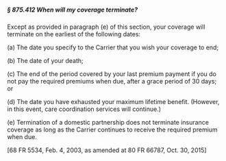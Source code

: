 ##### § 875.412 When will my coverage terminate? #####

Except as provided in paragraph (e) of this section, your coverage will terminate on the earliest of the following dates:

(a) The date you specify to the Carrier that you wish your coverage to end;

(b) The date of your death;

(c) The end of the period covered by your last premium payment if you do not pay the required premiums when due, after a grace period of 30 days; or

(d) The date you have exhausted your maximum lifetime benefit. (However, in this event, care coordination services will continue.)

(e) Termination of a domestic partnership does not terminate insurance coverage as long as the Carrier continues to receive the required premium when due.

[68 FR 5534, Feb. 4, 2003, as amended at 80 FR 66787, Oct. 30, 2015]
